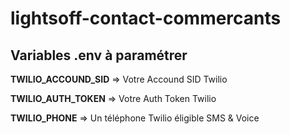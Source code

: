 # lightsoff-contact-commercants

## Variables .env à paramétrer 
**TWILIO_ACCOUND_SID** => Votre Accound SID Twilio

**TWILIO_AUTH_TOKEN** => Votre Auth Token Twilio

**TWILIO_PHONE** => Un téléphone Twilio éligible SMS & Voice